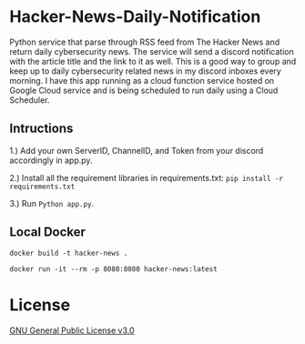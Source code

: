 # Hacker-News-Daily-Notification
Python service that parse through RSS feed from The Hacker News and return daily cybersecurity news. The service will send a discord notification with the article title and the link to it as well. This is a good way to group and keep up to daily cybersecurity related news in my discord inboxes every morning. I have this app running as a cloud function service hosted on Google Cloud service and is being scheduled to run daily using a Cloud Scheduler.

## Intructions
1.) Add your own ServerID, ChannelID, and Token from your discord accordingly in app.py.

2.) Install all the requirement libraries in requirements.txt: `pip install -r requirements.txt`

3.) Run `Python app.py`.

## Local Docker
`docker build -t hacker-news .`

`docker run -it --rm -p 8080:8080 hacker-news:latest`
# License
[GNU General Public License v3.0](LICENSE)
